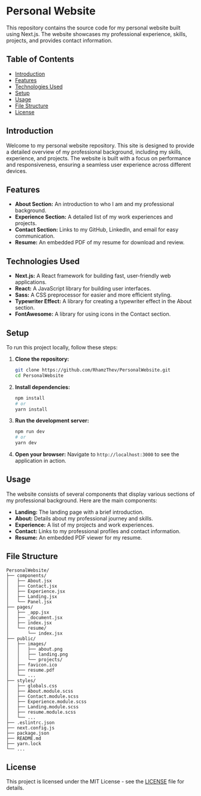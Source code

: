 # Personal Website

This repository contains the source code for my personal website built using Next.js. The website showcases my professional experience, skills, projects, and provides contact information.

## Table of Contents

- [Introduction](#introduction)
- [Features](#features)
- [Technologies Used](#technologies-used)
- [Setup](#setup)
- [Usage](#usage)
- [File Structure](#file-structure)
- [License](#license)

## Introduction

Welcome to my personal website repository. This site is designed to provide a detailed overview of my professional background, including my skills, experience, and projects. The website is built with a focus on performance and responsiveness, ensuring a seamless user experience across different devices.

## Features

- **About Section:** An introduction to who I am and my professional background.
- **Experience Section:** A detailed list of my work experiences and projects.
- **Contact Section:** Links to my GitHub, LinkedIn, and email for easy communication.
- **Resume:** An embedded PDF of my resume for download and review.

## Technologies Used

- **Next.js:** A React framework for building fast, user-friendly web applications.
- **React:** A JavaScript library for building user interfaces.
- **Sass:** A CSS preprocessor for easier and more efficient styling.
- **Typewriter Effect:** A library for creating a typewriter effect in the About section.
- **FontAwesome:** A library for using icons in the Contact section.

## Setup

To run this project locally, follow these steps:

1. **Clone the repository:**
   ```bash
   git clone https://github.com/RhamzThev/PersonalWebsite.git
   cd PersonalWebsite
   ```

2. **Install dependencies:**
   ```bash
   npm install
   # or
   yarn install
   ```

3. **Run the development server:**
   ```bash
   npm run dev
   # or
   yarn dev
   ```

4. **Open your browser:**
   Navigate to `http://localhost:3000` to see the application in action.

## Usage

The website consists of several components that display various sections of my professional background. Here are the main components:

- **Landing:** The landing page with a brief introduction.
- **About:** Details about my professional journey and skills.
- **Experience:** A list of my projects and work experiences.
- **Contact:** Links to my professional profiles and contact information.
- **Resume:** An embedded PDF viewer for my resume.

## File Structure

```
PersonalWebsite/
├── components/
│   ├── About.jsx
│   ├── Contact.jsx
│   ├── Experience.jsx
│   ├── Landing.jsx
│   └── Panel.jsx
├── pages/
│   ├── _app.jsx
│   ├── _document.jsx
│   ├── index.jsx
│   └── resume/
│       └── index.jsx
├── public/
│   ├── images/
│   │   ├── about.png
│   │   ├── landing.png
│   │   └── projects/
│   ├── favicon.ico
│   ├── resume.pdf
│   └── ...
├── styles/
│   ├── globals.css
│   ├── About.module.scss
│   ├── Contact.module.scss
│   ├── Experience.module.scss
│   ├── Landing.module.scss
│   ├── resume.module.scss
│   └── ...
├── .eslintrc.json
├── next.config.js
├── package.json
├── README.md
├── yarn.lock
└── ...
```

## License

This project is licensed under the MIT License - see the [LICENSE](./LICENSE) file for details.
